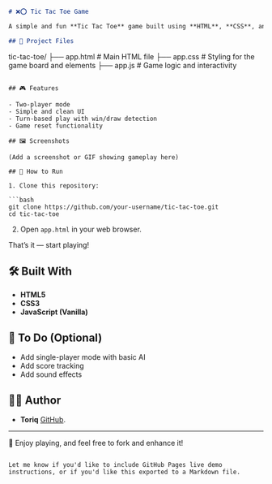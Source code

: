 
```markdown
# ❌⭕ Tic Tac Toe Game

A simple and fun **Tic Tac Toe** game built using **HTML**, **CSS**, and **JavaScript**. Play against a friend in the browser with smooth UI and interactive gameplay.

## 📁 Project Files

```

tic-tac-toe/
├── app.html     # Main HTML file
├── app.css      # Styling for the game board and elements
├── app.js       # Game logic and interactivity

````

## 🎮 Features

- Two-player mode
- Simple and clean UI
- Turn-based play with win/draw detection
- Game reset functionality

## 🖼️ Screenshots

(Add a screenshot or GIF showing gameplay here)

## 🚀 How to Run

1. Clone this repository:

```bash
git clone https://github.com/your-username/tic-tac-toe.git
cd tic-tac-toe
````

2. Open `app.html` in your web browser.

That’s it — start playing!

## 🛠️ Built With

* **HTML5**
* **CSS3**
* **JavaScript (Vanilla)**

## 📌 To Do (Optional)

* Add single-player mode with basic AI
* Add score tracking
* Add sound effects

## 🙋‍♂️ Author

* **Toriq**
  [GitHub](https://github.com/tro1q).

---

🎉 Enjoy playing, and feel free to fork and enhance it!

```

Let me know if you'd like to include GitHub Pages live demo instructions, or if you'd like this exported to a Markdown file.
```

